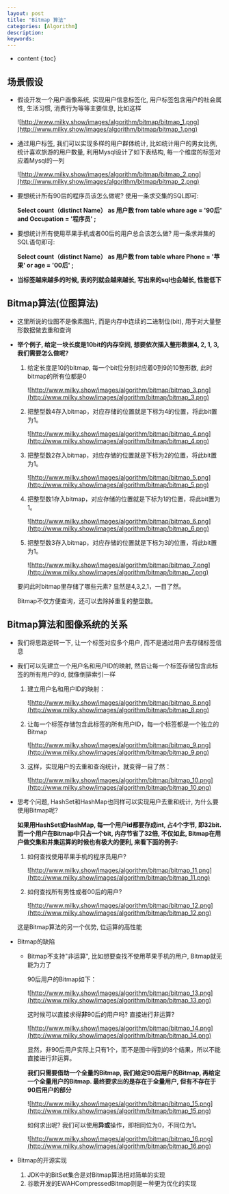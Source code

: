 ```yaml
---
layout: post
title: "Bitmap 算法"
categories: [Algorithm]
description:
keywords:
---
```


* content
{:toc} 

## 场景假设

* 假设开发一个用户画像系统, 实现用户信息标签化, 用户标签包含用户的社会属性, 生活习惯, 消费行为等等主要信息, 比如这样

    ![http://www.milky.show/images/algorithm/bitmap/bitmap_1.png](http://www.milky.show/images/algorithm/bitmap/bitmap_1.png)

* 通过用户标签, 我们可以实现多样的用户群体统计, 比如统计用户的男女比例, 统计喜欢旅游的用户数量, 利用Mysql设计了如下表结构, 每一个维度的标签对应着Mysql的一列

    ![http://www.milky.show/images/algorithm/bitmap/bitmap_2.png](http://www.milky.show/images/algorithm/bitmap/bitmap_2.png)

* 要想统计所有90后的程序员该怎么做呢? 使用一条求交集的SQL即可:

    **Select count（distinct Name） as 用户数 from table whare age = '90后' and Occupation = '程序员' ;**

* 要想统计所有使用苹果手机或者00后的用户总合该怎么做? 用一条求并集的SQL语句即可:

    **Select count（distinct Name） as 用户数 from table whare Phone = '苹果' or age = '00后' ;**

* **当标签越来越多的时候, 表的列就会越来越长, 写出来的sql也会越长, 性能低下**

## Bitmap算法(位图算法)

* 这里所说的位图不是像素图片, 而是内存中连续的二进制位(bit), 用于对大量整形数据做去重和查询

* **举个例子, 给定一块长度是10bit的内存空间, 想要依次插入整形数据4, 2, 1, 3, 我们需要怎么做呢?**

	1. 给定长度是10的bitmap, 每一个bit位分别对应着0到9的10整形数, 此时bitmap的所有位都是0

		![http://www.milky.show/images/algorithm/bitmap/bitmap_3.png](http://www.milky.show/images/algorithm/bitmap/bitmap_3.png)

	1. 把整型数4存入bitmap，对应存储的位置就是下标为4的位置，将此bit置为1。

		![http://www.milky.show/images/algorithm/bitmap/bitmap_4.png](http://www.milky.show/images/algorithm/bitmap/bitmap_4.png)

	3. 把整型数2存入bitmap，对应存储的位置就是下标为2的位置，将此bit置为1。

		![http://www.milky.show/images/algorithm/bitmap/bitmap_5.png](http://www.milky.show/images/algorithm/bitmap/bitmap_5.png)

	3. 把整型数1存入bitmap，对应存储的位置就是下标为1的位置，将此bit置为1。

		![http://www.milky.show/images/algorithm/bitmap/bitmap_6.png](http://www.milky.show/images/algorithm/bitmap/bitmap_6.png)

	3. 把整型数3存入bitmap，对应存储的位置就是下标为3的位置，将此bit置为1。

		![http://www.milky.show/images/algorithm/bitmap/bitmap_7.png](http://www.milky.show/images/algorithm/bitmap/bitmap_7.png)

	要问此时bitmap里存储了哪些元素? 显然是4,3,2,1，一目了然。

	Bitmap不仅方便查询，还可以去除掉重复的整型数。

## Bitmap算法和图像系统的关系

* 我们将思路逆转一下, 让一个标签对应多个用户, 而不是通过用户去存储标签信息

* 我们可以先建立一个用户名和用户ID的映射, 然后让每一个标签存储包含此标签的所有用户的id, 就像倒排索引一样

	1. 建立用户名和用户ID的映射：

		![http://www.milky.show/images/algorithm/bitmap/bitmap_8.png](http://www.milky.show/images/algorithm/bitmap/bitmap_8.png)

	1. 让每一个标签存储包含此标签的所有用户ID，每一个标签都是一个独立的Bitmap

		![http://www.milky.show/images/algorithm/bitmap/bitmap_9.png](http://www.milky.show/images/algorithm/bitmap/bitmap_9.png)

	1. 这样，实现用户的去重和查询统计，就变得一目了然：

		![http://www.milky.show/images/algorithm/bitmap/bitmap_10.png](http://www.milky.show/images/algorithm/bitmap/bitmap_10.png)

* 思考个问题, HashSet和HashMap也同样可以实现用户去重和统计, 为什么要使用Bitmap呢?

	**如果用HashSet或HashMap, 每一个用户id都要存成int, 占4个字节, 即32bit. 而一个用户在Bitmap中只占一个bit, 内存节省了32倍, 不仅如此, Bitmap在用户做交集和并集运算的时候也有极大的便利, 来看下面的例子:**

	1. 如何查找使用苹果手机的程序员用户? 

		![http://www.milky.show/images/algorithm/bitmap/bitmap_11.png](http://www.milky.show/images/algorithm/bitmap/bitmap_11.png)

	1. 如何查找所有男性或者00后的用户? 

		![http://www.milky.show/images/algorithm/bitmap/bitmap_12.png](http://www.milky.show/images/algorithm/bitmap/bitmap_12.png)

	这是Bitmap算法的另一个优势, 位运算的高性能

* Bitmap的缺陷

	* Bitmap不支持"非运算", 比如想要查找不使用苹果手机的用户, Bitmap就无能为力了

		90后用户的Bitmap如下：

		![http://www.milky.show/images/algorithm/bitmap/bitmap_13.png](http://www.milky.show/images/algorithm/bitmap/bitmap_13.png)

		这时候可以直接求得**非**90后的用户吗? 直接进行非运算? 

		![http://www.milky.show/images/algorithm/bitmap/bitmap_14.png](http://www.milky.show/images/algorithm/bitmap/bitmap_14.png)

		显然，非90后用户实际上只有1个，而不是图中得到的8个结果，所以不能直接进行非运算。

		**我们只需要借助一个全量的Bitmap, 我们给定90后用户的Bitmap, 再给定一个全量用户的Bitmap. 最终要求出的是存在于全量用户, 但有不存在于90后用户的部分**

		![http://www.milky.show/images/algorithm/bitmap/bitmap_15.png](http://www.milky.show/images/algorithm/bitmap/bitmap_15.png)

		如何求出呢? 我们可以使用**异或**操作，即相同位为0，不同位为1。

		![http://www.milky.show/images/algorithm/bitmap/bitmap_16.png](http://www.milky.show/images/algorithm/bitmap/bitmap_16.png)

* Bitmap的开源实现

	1. JDK中的BitSet集合是对Bitmap算法相对简单的实现
	1. 谷歌开发的EWAHCompressedBitmap则是一种更为优化的实现